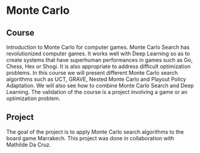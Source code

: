 # Monte Carlo

## Course

Introduction to Monte Carlo for computer games. Monte Carlo Search has revolutionized computer games. It works well with Deep Learning so as to create systems that have superhuman performances in games such as Go, Chess, Hex or Shogi. It is also appropriate to address difficult optimization problems. In this course we will present different Monte Carlo search algorithms such as UCT, GRAVE, Nested Monte Carlo and Playout Policy Adaptation. We will also see how to combine Monte Carlo Search and Deep Learning. The validation of the course is a project involving a game or an optimization problem.

## Project

The goal of the project is to apply Monte Carlo search algorithms to the board game Marrakech.
This project was done in collaboration with Mathilde Da Cruz.
